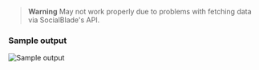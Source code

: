 > **Warning**
> May not work properly due to problems with fetching data via SocialBlade's API.

### Sample output
![Sample output](/network-programming-jagiellonian-university/http_website-scrapper_in-python/sample-output.jpeg)